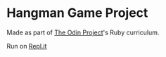 # Hangman Game Project

Made as part of [The Odin Project](https://www.theodinproject.com/paths/full-stack-ruby-on-rails/courses/ruby-programming/lessons/file-i-o-and-serialization-ruby-programming)'s Ruby curriculum.

Run on [Repl.it](https://replit.com/@montteiropedro/Hangman?v=1)